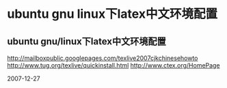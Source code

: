 # ubuntu gnu linux下latex中文环境配置

## ubuntu gnu/linux下latex中文环境配置
http://mailboxpublic.googlepages.com/texlive2007cjkchinesehowto
http://www.tug.org/texlive/quickinstall.html
http://www.ctex.org/HomePage


2007-12-27